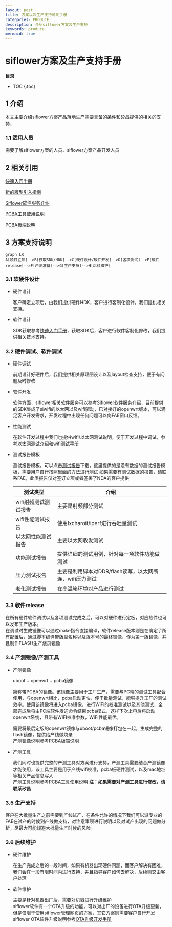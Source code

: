 ```yaml
---
layout: post
title: 方案以及生产支持说明手册
categories: PRODUCE
description: 介绍siflower方案及生产支持
keywords: produce 
mermaid: true
---
```



# siflower方案及生产支持手册

**目录**

* TOC
{:toc}

## 1 介绍

本文主要介绍siflower方案产品落地生产需要具备的条件和矽昌提供的相关的支持，

### 1.1 适用人员

需要了解siflower方案的人员、siflower方案产品开发人员

## 2 相关引用

[快速入门手册](https://siflower.github.io/2020/08/05/quick_start/)

[新的版型引入指南](https://siflower.github.io/2020/09/08/newBoardImportGuide/)

[Siflower软件服务介绍](https://siflower.github.io/2020/07/31/siwifi_software_guide/)

[PCBA工具使用说明]()

[PCBA板端说明]()

## 3 方案支持说明

```mermaid
graph LR
A[项目立项]-->B[获取SDK/HDK]-->C[硬件设计/软件开发]-->D[各项测试]-->E[软件release]-->F[产测准备]-->G[生产支持]-->H[后续维护]

```

### 3.1 软硬件设计

- 硬件设计
  
  客户确定立项后，由我们提供硬件HDK，客户进行客制化设计，我们提供相关支持。

- 软件设计

  SDK获取参考[快速入门手册](https://siflower.github.io/2020/08/05/quick_start/)，获取SDK后，客户进行软件客制化修改，我们提供相关技术支持。

### 3.2 硬件调试、软件调试

- 硬件调试

    前期设计好硬件后，我们提供相关原理图设计以及layout检查支持，便于有问题及时修改

- 软件开发

    软件方面，siflower相关软件服务可以参考[Siflower软件服务介绍](https://siflower.github.io/2020/07/31/siwifi_software_guide/)，目前提供的SDK集成了siwifi的以太网以及wifi驱动，已对接好的openwrt版本，可以满足客户开发需求，开发过程中出现任何问题可以向FAE窗口反馈。

- 性能测试
  
    在软件开发过程中我们也提供wifi/以太网测试说明，便于开发过程中调试，参考[以太网测试介绍](https://siflower.github.io/2020/09/08/ethernetTestGuide/)和[wifi测试手册]()

- 测试报告模板
  
  测试报告模板，可以点击[测试报告]()下载，这里提供的是没有数据的测试报告模板，需要用户自行按照里面的方法进行测试
  如果需要有测试数据的报告，请联系FAE，此类报告仅对签订立项或者签署了NDA的客户提供

  |测试类型|介绍|
  |--|--|
  |wifi射频测试测试报告|主要是射频部分测试|
  |wifi性能测试报告|使用Ixcharoit/iperf进行吞吐量测试|
  |以太网性能测试报告|主要以太网收发测试|
  |功能测试报告|提供详细的测试用例，针对每一项软件功能做测试|
  |压力测试报告|主要是利用脚本对DDR/flash读写，以太网断连，wifi压力测试|
  |老化测试报告|在高温箱环境对产品进行测试|

### 3.3 软件release

在所有硬件软件调试以及各项测试完成之后，可以对硬件进行定板，对应软件也可以发布生产版本。  
在调试时生成镜像可以通过make指令直接编译，软件release版本则是在确定了所有配置后，通过脚本编译带版型名称以及版本号的最终镜像，作为第一版镜像，并且制作FLASH生产烧录镜像

### 3.4 产测镜像/产测工具

- 产测镜像
  
    uboot + openwrt + pcba镜像

    简称带PCBA的镜像。该镜像主要用于工厂生产，需要与PC端的测试工具配合使用，与openwrt相比，pcba启动更快，便于批量测试，能够提升工厂的测试效率。使用该镜像将进入pcba镜像，进行WiFi的校准测试以及其他测试，全部完成后将由PC端软件发送命令结束pcba模式，这样下次上电后将启动openwrt系统，且带有WIFI校准参数，WiFi性能最优。
    
    需要将最后定版的openwrt镜像与uboot/pcba镜像打包在一起，生成完整的flash镜像，提供给产线做烧录  
    产测镜像说明参考[PCBA板端说明]()

- 产测工具
  
    我们同时也提供完整的产测工具对方案进行支持，产测工具需要结合产测镜像才能使用，该工具主要是用于产线wifi校准，pcba板硬件测试，以及mac地址等相关产品信息写入  
    产测工具说明参考[PCBA工具使用说明]()
    **注：如果需要对产测工具进行修改，请联系矽昌**

### 3.5 生产支持

客户在大批量生产之前需要到产线试产，在条件允许的情况下我们可以派专业的FAE在试产的时候到产线做支持，对注意事项进行说明以及对试产出现的问题做分析，尽最大可能规避大批量生产时候的风险。

### 3.6 后续维护

- 硬件维护
  
    在生产完成之后的一段时间，如果有机器出现硬件问题，而客户解决有困难，我们会在一段有限时间内进行支持，并且指导客户如何去解决，后续则交由客户处理

- 软件维护
  
    主要是针对机器出厂后，需要对机器进行升级维护  
    siflower软件有一个OTA升级的功能，可以对出厂的设备进行OTA升级更新，但是仅限于使用siflower管理网页的方案，其它方案则需要客户自行开发  
    siflower OTA软件升级说明参考[OTA升级开发手册](https://siflower.github.io/2020/07/31/ota_upgrade_guide/)
